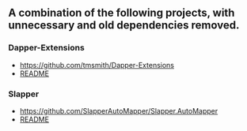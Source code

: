 ﻿
## A combination of the following projects, with unnecessary and old dependencies removed.

### Dapper-Extensions
* https://github.com/tmsmith/Dapper-Extensions
* [README](DapperExtensions.md)
### Slapper
* https://github.com/SlapperAutoMapper/Slapper.AutoMapper
* [README](Slapper.md)
